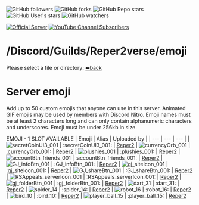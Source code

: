 ![GitHub followers](https://img.shields.io/github/followers/Reper2?color=gree&logo=github)
![GitHub forks](https://img.shields.io/github/forks/Reper2/Downloadable-Files?color=gree&logo=github)
![GitHub Repo stars](https://img.shields.io/github/stars/Reper2/Downloadable-Files?color=gree&label=repo%20stars&logo=github)
![GitHub User's stars](https://img.shields.io/github/stars/Reper2?affiliations=OWNER&color=gree&label=user%20stars&logo=github)
![GitHub watchers](https://img.shields.io/github/watchers/Reper2/Downloadable-Files?color=gree&logo=github)

[![Official Server](https://img.shields.io/discord/771861170256085023?color=%237289DA&label=Official%20Server&logo=discord)](https://discord.gg/JGEjfm5Gn4)
[![YouTube Channel Subscribers](https://img.shields.io/youtube/channel/subscribers/UCofCDfLjs_TkiC-p0-k_9XA?color=%23FF6969&label=Reper2%20%5BGD%5D&logo=youtube&logoColor=%23FF0000&style=flat)](https://www.youtube.com/channel/UCofCDfLjs_TkiC-p0-k_9XA)

# /Discord/Guilds/Reper2verse/emoji
Please select a file or directory:
[⬅back](https://reper2.github.io/Downloadable-Files/md/discord/guilds/771861170256085023)

# Server emoji

Add up to 50 custom emojis that anyone can use in this server. Animated GIF emojis may
be used by members with Discord Nitro. Emoji names must be at least 2 characters long
and can only contain alphanumeric characters and underscores. Emoji must be under
256kb in size.



EMOJI - 1 SLOT AVAILABLE
| Emoji | Alias | Uploaded by |
| --- | --- | --- |
| ![secretCoinUI3_001](https://cdn.discordapp.com/emojis/885698004940648509.png?v=1) | :secretCoinUI3_001: | [Reper2](https://discord.gg/aMSKe7ZT9Q)
| ![currencyOrb_001](https://cdn.discordapp.com/emojis/885366433540874272.png?v=1) | :currencyOrb_001: | [Reper2](https://discord.gg/aMSKe7ZT9Q)
| ![plushies_001](https://cdn.discordapp.com/emojis/885357890649612299.png?v=1) | :plushies_001: | [Reper2](https://discord.gg/aMSKe7ZT9Q)
| ![accountBtn_friends_001](https://cdn.discordapp.com/emojis/885356969857265684.png?v=1) | :accountBtn_friends_001: | [Reper2](https://discord.gg/aMSKe7ZT9Q)
| ![GJ_infoBtn_001](https://cdn.discordapp.com/emojis/885356790513008650.png?v=1) | :GJ_infoBtn_001: | [Reper2](https://discord.gg/aMSKe7ZT9Q)
| ![gj_siteIcon_001](https://cdn.discordapp.com/emojis/885355104927121469.png?v=1) | :gj_siteIcon_001: | [Reper2](https://discord.gg/aMSKe7ZT9Q)
| ![GJ_shareBtn_001](https://cdn.discordapp.com/emojis/885355008399405189.png?v=1) | :GJ_shareBtn_001: | [Reper2](https://discord.gg/aMSKe7ZT9Q)
| ![RSAppeals_serverIcon_001](https://cdn.discordapp.com/emojis/885338094457470996.png?v=1) | :RSAppeals_serverIcon_001: | [Reper2](https://discord.gg/aMSKe7ZT9Q)
| ![gj_folderBtn_001](https://cdn.discordapp.com/emojis/885004136230309929.png?v=1) | :gj_folderBtn_001: | [Reper2](https://discord.gg/aMSKe7ZT9Q)
| ![dart_31](https://cdn.discordapp.com/emojis/884575101352308787.png?v=1) | :dart_31: | [Reper2](https://discord.gg/aMSKe7ZT9Q)
| ![spider_14](https://cdn.discordapp.com/emojis/882537370107387945.png?v=1) | :spider_14: | [Reper2](https://discord.gg/aMSKe7ZT9Q)
| ![robot_16](https://cdn.discordapp.com/emojis/882537351270780969.png?v=1) | :robot_16: | [Reper2](https://discord.gg/aMSKe7ZT9Q)
| ![bird_10](https://cdn.discordapp.com/emojis/882537351270780969.png?v=1) | :bird_10: | [Reper2](https://discord.gg/aMSKe7ZT9Q)
| ![player_ball_15](https://cdn.discordapp.com/emojis/882537201727062026.png?v=1) | :player_ball_15: | [Reper2](https://discord.gg/aMSKe7ZT9Q)









































